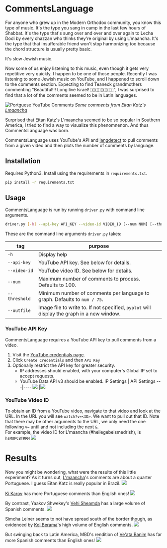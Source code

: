 # CommentsLanguage

For anyone who grew up in the Modern Orthodox community, you know this type of music. It's the type you sang in camp in the last few hours of Shabbat. It's the type that's sung over and over and over again to Lecha Dodi by every chazzan who thinks they're original by using L'maancha. It's the type that that insufferable friend won't stop harmonizing too because the chord structure is usually pretty basic.

It's slow Jewish music.

Now some of us enjoy listening to this music, even though it gets very repetitive very quickly. I happen to be one of those people. Recently I was listening to some Jewish music on YouTube, and I happened to scroll down to the comments section. Expecting to find Teaneck grandmothers commenting "Beautiful!!! Long live Israel! 🇮🇱🇮🇱🇮🇱", I was surprised to find that a lot of the comments seemed to be in Latin languages.

![Portguese YouTube Comments](images/comments.png)
_Some comments from Eitan Katz's [Lmaancha](https://www.youtube.com/watch?v=c08WY2MNCH8)_

Surprised that Eitan Katz's L'maancha seemed to be so popular in Southern America, I tried to find a way to visualize this phenomnenon. And thus CommentsLanguage was born.

CommentsLanguage uses YouTube's API and [langdetect](https://pypi.org/project/langdetect/) to pull comments from a given video and then plots the number of comments by language.

## Installation

Requires Python3. Install using the requirements in `requirements.txt`.

```bash
pip install -r requirements.txt
```

## Usage

CommentsLanguage is run by running `driver.py` with command line arguments.

```bash
driver.py [-h] --api-key API_KEY --video-id VIDEO_ID [--num NUM] [--threshold THRESHOLD] [--outfile OUTFILE]
```

These are the command line arguments `driver.py` takes:

| tag           | purpose                                                                                    |
| ------------- | ------------------------------------------------------------------------------------------ |
| `-h`          | Display help                                                                               |
| `--api-key`   | YouTube API key. See below for details.                                                    |
| `--video-id`  | YouTube video ID. See below for details.                                                   |
| `--num`       | Maximum number of comments to process. Defaults to 100.                                    |
| `--threshold` | Minimum number of comments per language to graph. Defaults to `num / 75`.                  |
| `--outfile`   | Image file to write to. If not specified, `pyplot` will display the graph in a new window. |

### YouTube API Key

CommentsLanguage requires a YouTube API key to pull comments from a video.

1.  Visit the [YouTube credentials page](https://developers.google.com/youtube/registering_an_application).
2.  Click `Create Credentials` and then `API Key`
3.  Optionally restrict the API key for greater security.
    - IP addresses should enabled, with your computer's Global IP set to accept requests.
    - YouTube Data API v3 should be enabled.
      IP Settings | API Settings
      ---|----
      ![](images/ip.png) |![](images/api.png)

### YouTube Video ID

To obtain an ID from a YouTube video, navigate to that video and look at the URL. In the URL you will see `watch?v=<ID>`. We want to pull out that ID. Note that there may be other arguments to the URL, we only need the one following `v=` until and not including the next `&`.  
For example, the video ID for L'maancha (#heilegebeismedrish), is `hsMUPCBTRRM`
![](images/vid.png)

# Results

Now you might be wondering, what were the results of this little experiment?
As it turns out, [L'maancha](https://www.youtube.com/watch?v=hsMUPCBTRRM)'s comments are about a quarter Portuguese. I guess Eitan Katz is really popular in Brazil.
![](images/data/lmaancha.png)

[Ki Karov](https://www.youtube.com/watch?v=Xh8J2YQUb_E) has more Portuguese comments than English ones!
![](images/data/ki_karov.png)

By contrast, Yaakov Shwekey's [Vehi Sheamda](https://www.youtube.com/watch?v=qnnKFpiP1hs) has a large volume of Spanish comments.
![](images/data/vehi_sheamda.png)

Simcha Leiner seems to not have spread south of the border though, as evidenced by [Kol Berama](https://www.youtube.com/watch?v=Ri4-YtnNdII)'s high volume of English comments.
![](images/data/kol_berama.png)

But swinging back to Latin America, MBD's rendition of [Ve'ata Banim](https://www.youtube.com/watch?v=nCbTQZNWpns) has far more Spanish comments than English ones!
![](images/data/veata_banim.png)
